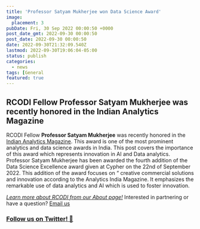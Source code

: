 ```yaml
---
title: 'Professor Satyam Mukherjee won Data Science Award'
image:
  placement: 3
pubDate: Fri, 30 Sep 2022 00:00:50 +0000
post_date_gmt: 2022-09-30 00:00:50
post_date: 2022-09-30 00:00:50
date: 2022-09-30T21:32:09.540Z
lastmod: 2022-09-30T19:06:04-05:00
status: publish
categories:
  - news
tags: [General
featured: true
---
```

## RCODI Fellow Professor Satyam Mukherjee was recently honored in the Indian Analytics Magazine

RCODI Fellow **Professor Satyam Mukherjee** was recently honored in the [Indian Analytics Magazine](https://www.linkedin.com/posts/ananya-mukherjee-78b42b5_analytics-datascience-bengaluru-activity-6978593951037435904-IB1F/?utm_source=share&utm_medium=member_desktop). This award is one of the most prominent analytics and data science awards in India.
This post covers the importance of this award which represents innovation in AI and Data analytics. Professor Satyam Mukherjee has been awarded the fourth addition of the Data Science Excellence award given at Cypher on the 22nd of September 2022. This addition of the award focuses on “ creative commercial solutions and innovation according to the Analytics India Magazine. It emphasizes the remarkable use of data analytics and AI which is used to foster innovation. 

  
    
  
_[Learn more about RCODI from our About page!](https://rcodi.org/about/)_
Interested in partnering or have a question?
[Email us](mailto:sbrunswi@purdue.edu)
### [Follow us on Twitter! 🙌](https://twitter.com/purdue_rcodi)

